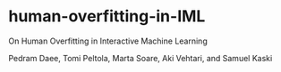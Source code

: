 # human-overfitting-in-IML
On Human Overfitting in Interactive Machine Learning

Pedram Daee, Tomi Peltola, Marta Soare, Aki Vehtari, and Samuel Kaski
